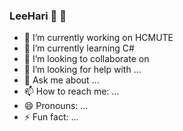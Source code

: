 ### LeeHari :tada: :tada:

- 🔭 I’m currently working on HCMUTE
- 🌱 I’m currently learning C#
- 👯 I’m looking to collaborate on 
- 🤔 I’m looking for help with ...
- 💬 Ask me about ...
- 📫 How to reach me: ...
- 😄 Pronouns: ...
- ⚡ Fun fact: ...
